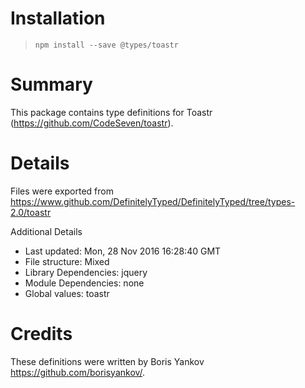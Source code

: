 # Installation
> `npm install --save @types/toastr`

# Summary
This package contains type definitions for Toastr (https://github.com/CodeSeven/toastr).

# Details
Files were exported from https://www.github.com/DefinitelyTyped/DefinitelyTyped/tree/types-2.0/toastr

Additional Details
 * Last updated: Mon, 28 Nov 2016 16:28:40 GMT
 * File structure: Mixed
 * Library Dependencies: jquery
 * Module Dependencies: none
 * Global values: toastr

# Credits
These definitions were written by Boris Yankov <https://github.com/borisyankov/>.
